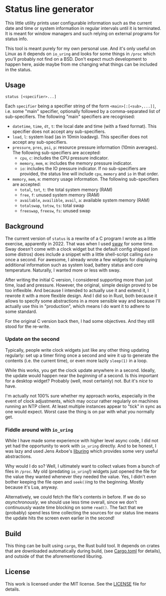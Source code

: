 # Status line generator

This little utility prints user configurable information such as the current
date and time or system information in regular intervals until it is terminated.
It is meant for window managers and such relying on external programs for status
info.

This tool is meant purely for my own personal use. And it's only useful on
Linux as it depends on `io_uring` and looks for some things in `/proc` which
you'll probably not find on a BSD. Don't expect much development to happen
here, aside maybe from me changing what things can be included in the status.


## Usage

    status [<specifier>...]

Each `specifier` being a specifier string of the form `<main>[:[<sub>,...]]`,
i.e. some "main" specifier, optionally followed by a comma-separated list of
sub-specifiers. The following "main" specifiers are recognised:

 * `datetime`, `time`, `dt`, `t`: the local date and time (with a fixed format).
   This specifier does not accept any sub-specifiers.
 * `load`, `l`: system load (as in 10min loadavg). This specifier does not
   accept any sub-specifiers.
 * `pressure`, `pres`, `psi`, `p`: resource pressure information (10min
   averages). The following sub-specifiers are accepted:
    * `cpu`, `c`: includes the CPU pressure indicator.
    * `memory`, `mem`, `m`: includes the memory pressure indicator.
    * `io`: includes the IO pressure indicator.
   If no sub-specifiers are provided, the status line will include `cpu`,
   `memory` and `io` in that order.
 * `memory`, `mem`, `m`: memory usage information. The following sub-specifiers
   are accepted:
   * `total`, `tot`, `t`: the total system memory (RAM)
   * `free`, `f`: unused system memory (RAM)
   * `available`, `availible`, `avail`, `a`: available system memory (RAM)
   * `totalswap`, `totsw`, `ts`: total swap
   * `freeswap`, `freesw`, `fs`: unused swap


## Background

The current version of `status` is a rewrite of a C program I wrote as a little
exercise, apparently in 2022. That was when I used [sway](https://swaywm.org/)
for some time. Sway doesn't come with a clock widget but the default config
shipped (on some distros) does include a snippet with a little shell-script
calling `date` once a second. For awesome, I already wrote a few widgets for
displaying additional information such as system load, battery status and core
temperature. Naturally, I wanted more or less with sway.

After writing the initial C version, I considered supporting more than just
time, load and pressure. However, the original, simple design proved to be too
inflexible. And because I intended to actually use it and extend it, I rewrote
it with a more flexible design. And I did so in Rust, both because it allows to
specify some abstractions in a more sensible way and because I'll actually use
this in "production", which means I do want it to adhere to some standard.

For the original C version back then, I had some objectives. And they still
stood for the re-write.

### Update *on* the second

Typically, people write clock widgets just like any other thing updating
regularly: set up a timer firing once a second and wire it up to generate the
contents (i.e. the current time), or even more lazily `sleep(1)` in a loop.

While this works, you get the clock update anywhere in a second. Ideally, the
update would happen near the *beginning* of a second. Is this important for a
desktop widget? Probably (well, most certainly) not. But it's *nice* to have.

I'm actually not 100% sure whether my approach works, especially in the event
of clock adjustments, which may occur rather regularly on machines running an
NTP client. At least multiple instances appear to "tick" in sync as one would
expect. Worst case the thing is on par with what you normally get.

### Fiddle around with `io_uring`

While I have made some experience with higher level async code, I did not yet
had the opportunity to work with `io_uring` directly. And to be honest, I was
lazy and used Jens Axboe's [liburing](https://github.com/axboe/liburing) which
provides some very useful abstractions.

Why would I do so? Well, I ultimately want to collect values from a bunch of
files in `/proc`. My old (predating `io_uring`!) widgets just opened the file
for the value they wanted whenever they needed the value. Yes, I didn't even
bother keeping the file open and `seek()`ing to the beginning. Mostly because
it's Lua, anyway.

Alternatively, we could fetch the file's contents in before. If we do so
*asynchronously*, we should use less time overall, since we don't continuously
waste time blocking on some `read()`. The fact that we (probably) spend less
time collecting the sources for our status line means the update hits the screen
even earlier in the second!


## Build

This thing can be built using `cargo`, the Rust build tool. It depends on crates
that are downloaded automatically during build, (see [Cargo.toml](./Cargo.toml)
for details), and outside of that the aforementioned liburing.


## License

This work is licensed under the MIT license. See the [LICENSE](./LICENSE) file
for details.

